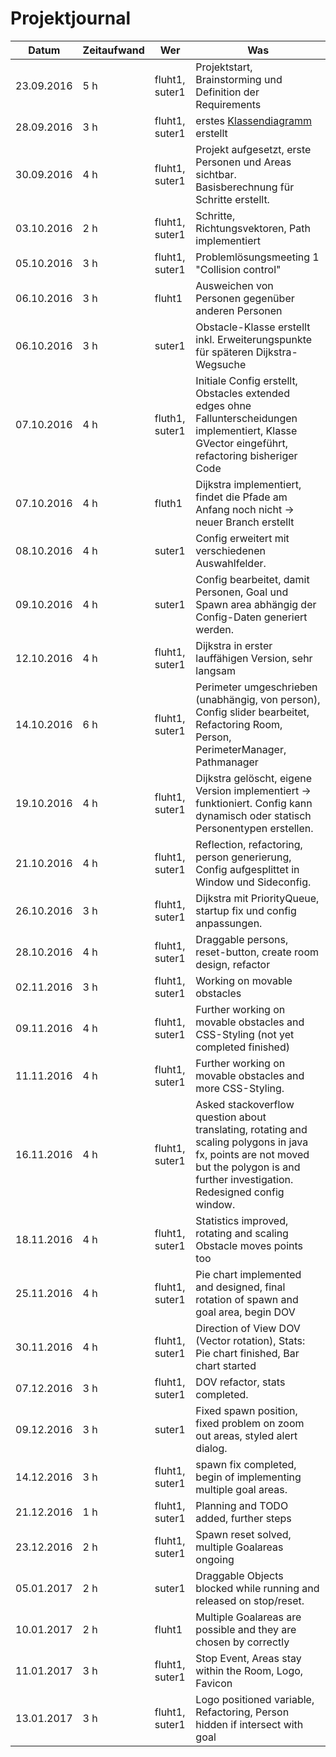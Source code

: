 # Projektjournal

Datum | Zeitaufwand | Wer | Was
--- | --- | --- | ---
23.09.2016 | 5 h | fluht1, suter1 | Projektstart, Brainstorming und Definition der Requirements
28.09.2016 | 3 h | fluht1, suter1 | erstes [Klassendiagramm](./doc/class-diagram_pedestriansimulation.svg) erstellt
30.09.2016 | 4 h | fluht1, suter1 | Projekt aufgesetzt, erste Personen und Areas sichtbar. Basisberechnung für Schritte erstellt.
03.10.2016 | 2 h | fluht1, suter1 | Schritte, Richtungsvektoren, Path implementiert
05.10.2016 | 3 h | fluht1, suter1 | Problemlösungsmeeting 1 "Collision control"
06.10.2016 | 3 h | fluht1 | Ausweichen von Personen gegenüber anderen Personen
06.10.2016 | 3 h | suter1 | Obstacle-Klasse erstellt inkl. Erweiterungspunkte für späteren Dijkstra-Wegsuche
07.10.2016 | 4 h | fluth1, suter1 | Initiale Config erstellt, Obstacles extended edges ohne Fallunterscheidungen implementiert, Klasse GVector eingeführt, refactoring bisheriger Code
07.10.2016 | 4 h | fluth1 | Dijkstra implementiert, findet die Pfade am Anfang noch nicht -> neuer Branch erstellt
08.10.2016 | 4 h | suter1 | Config erweitert mit verschiedenen Auswahlfelder.
09.10.2016 | 4 h | suter1 | Config bearbeitet, damit Personen, Goal und Spawn area abhängig der Config-Daten generiert werden.
12.10.2016 | 4 h | fluht1, suter1 | Dijkstra in erster lauffähigen Version, sehr langsam
14.10.2016 | 6 h | fluht1, suter1 | Perimeter umgeschrieben (unabhängig, von person), Config slider bearbeitet, Refactoring Room, Person, PerimeterManager, Pathmanager
19.10.2016 | 4 h | fluht1, suter1 | Dijkstra gelöscht, eigene Version implementiert -> funktioniert. Config kann dynamisch oder statisch Personentypen erstellen.
21.10.2016 | 4 h | fluht1, suter1 | Reflection, refactoring, person generierung, Config aufgesplittet in Window und Sideconfig.
26.10.2016 | 3 h | fluht1, suter1 | Dijkstra mit PriorityQueue, startup fix und config anpassungen.
28.10.2016 | 4 h | fluht1, suter1 | Draggable persons, reset-button, create room design, refactor
02.11.2016 | 3 h | fluht1, suter1 | Working on movable obstacles
09.11.2016 | 4 h | fluht1, suter1 | Further working on movable obstacles and CSS-Styling (not yet completed finished)
11.11.2016 | 4 h | fluht1, suter1 | Further working on movable obstacles and more CSS-Styling.
16.11.2016 | 4 h | fluht1, suter1 | Asked stackoverflow question about translating, rotating and scaling polygons in java fx, points are not moved but the polygon is and further investigation. Redesigned config window.
18.11.2016 | 4 h | fluht1, suter1 | Statistics improved, rotating and scaling Obstacle moves points too
25.11.2016 | 4 h | fluht1, suter1 | Pie chart implemented and designed, final rotation of spawn and goal area, begin DOV
30.11.2016 | 4 h | fluht1, suter1 | Direction of View DOV (Vector rotation), Stats: Pie chart finished, Bar chart started
07.12.2016 | 3 h | fluht1, suter1 | DOV refactor, stats completed.
09.12.2016 | 3 h | suter1 | Fixed spawn position, fixed problem on zoom out areas, styled alert dialog.
14.12.2016 | 3 h | fluht1, suter1 | spawn fix completed, begin of implementing multiple goal areas.
21.12.2016 | 1 h | fluht1, suter1 | Planning and TODO added, further steps
23.12.2016 | 2 h | fluht1, suter1 | Spawn reset solved, multiple Goalareas ongoing
05.01.2017 | 2 h | suter1 | Draggable Objects blocked while running and released on stop/reset.
10.01.2017 | 2 h | fluht1 | Multiple Goalareas are possible and they are chosen by correctly
11.01.2017 | 3 h | fluht1, suter1 | Stop Event, Areas stay within the Room, Logo, Favicon|
13.01.2017 | 3 h | fluht1, suter1 | Logo positioned variable, Refactoring, Person hidden if intersect with goal |